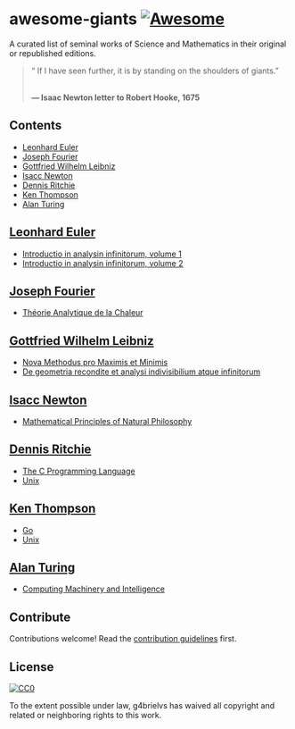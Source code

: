 # awesome-giants [![Awesome](https://awesome.re/badge.svg)](https://awesome.re)

A curated list of seminal works of Science and Mathematics in their original or republished editions.

<blockquote>
“ If I have seen further, it is by standing on the shoulders of giants.”

<br><b>― Isaac Newton letter to Robert Hooke, 1675 </b>
</blockquote>

## Contents

- [Leonhard Euler](#leonhard-euler)
- [Joseph Fourier](#joseph-fourier)
- [Gottfried Wilhelm Leibniz](#gottfried-wilhelm-leibniz)
- [Isacc Newton](#isacc-newton)
- [Dennis Ritchie](#dennis-ritchie)
- [Ken Thompson](#ken-thompson)
- [Alan Turing](#alan-turing)

## [Leonhard Euler](https://en.wikipedia.org/wiki/Joseph_Fourier)

- [Introductio in analysin infinitorum, volume 1](http://eulerarchive.maa.org/pages/E101.html)
- [Introductio in analysin infinitorum, volume 2](http://eulerarchive.maa.org/pages/E102.html)

## [Joseph Fourier](https://en.wikipedia.org/wiki/Joseph_Fourier)

- [Théorie Analytique de la Chaleur](https://books.google.com/books/about/Th%C3%A9orie_analytique_de_la_chaleur.html?id=1TUVAAAAQAAJ)


## [Gottfried Wilhelm Leibniz](https://en.wikipedia.org/wiki/Gottfried_Wilhelm_Leibniz)

- [Nova Methodus pro Maximis et Minimis](https://www.maa.org/book/export/html/641727)
- [De geometria recondite et analysi indivisibilium atque infinitorum](https://www.maa.org/press/periodicals/convergence/mathematical-treasure-leibnizs-papers-on-calculus-integral-calculus)

## [Isacc Newton](https://en.wikipedia.org/wiki/Isaac_Newton)

- [Mathematical Principles of Natural Philosophy](https://archive.org/details/newtonspmathema00newtrich)

## [Dennis Ritchie](https://en.wikipedia.org/wiki/Dennis_Ritchie)

- [The C Programming Language](https://en.wikipedia.org/wiki/The_C_Programming_Language)
- [Unix](https://en.wikipedia.org/wiki/Unix)

## [Ken Thompson](https://en.wikipedia.org/wiki/Ken_Thompson)

- [Go](https://golang.org)
- [Unix](https://en.wikipedia.org/wiki/Unix)

## [Alan Turing](https://en.wikipedia.org/wiki/Alan_Turing)

- [Computing Machinery and Intelligence](https://www.cs.mcgill.ca/~dprecup/courses/AI/Materials/turing1950.pdf)

## Contribute

Contributions welcome! Read the [contribution guidelines](contributing.md) first.


## License

[![CC0](https://mirrors.creativecommons.org/presskit/buttons/88x31/svg/cc-zero.svg)](https://creativecommons.org/publicdomain/zero/1.0)

To the extent possible under law, g4brielvs has waived all copyright and
related or neighboring rights to this work.
